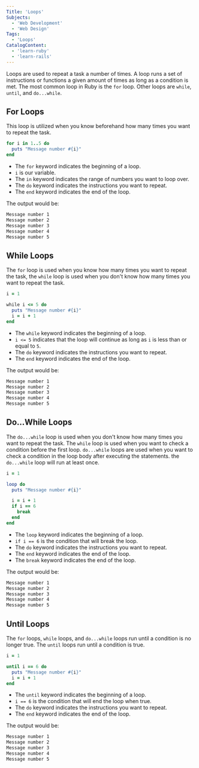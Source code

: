 ```yaml
---
Title: 'Loops'
Subjects:
  - 'Web Development'
  - 'Web Design'
Tags:
  - 'Loops'
CatalogContent:
  - 'learn-ruby'
  - 'learn-rails'
---
```


Loops are used to repeat a task a number of times. A loop runs a set of instructions or functions a given amount of times as long as a condition is met. The most common loop in Ruby is the `for` loop. Other loops are `while`, `until`, and `do...while`.

## For Loops

This loop is utilized when you know beforehand how many times you want to repeat the task.

```ruby
for i in 1..5 do
  puts "Message number #{i}"
end
```

- The `for` keyword indicates the beginning of a loop.
- `i` is our variable.
- The `in` keyword indicates the range of numbers you want to loop over.
- The `do` keyword indicates the instructions you want to repeat.
- The `end` keyword indicates the end of the loop.

The output would be:

```bash
Message number 1
Message number 2
Message number 3
Message number 4
Message number 5
```

## While Loops

The `for` loop is used when you know how many times you want to repeat the task, the `while` loop is used when you don't know how many times you want to repeat the task.

```ruby
i = 1

while i <= 5 do
  puts "Message number #{i}"
  i = i + 1
end
```

- The `while` keyword indicates the beginning of a loop.
- `i <= 5` indicates that the loop will continue as long as `i` is less than or equal to `5`.
- The `do` keyword indicates the instructions you want to repeat.
- The `end` keyword indicates the end of the loop.

The output would be:

```bash
Message number 1
Message number 2
Message number 3
Message number 4
Message number 5
```

## Do...While Loops

The `do...while` loop is used when you don't know how many times you want to repeat the task. The `while` loop is used when you want to check a condition before the first loop. `do...while` loops are used when you want to check a condition in the loop body after executing the statements. the `do...while` loop will run at least once.

```ruby
i = 1

loop do
  puts "Message number #{i}"

  i = i + 1
  if i == 6
    break
  end
end
```

- The `loop` keyword indicates the beginning of a loop.
- `if i == 6` is the condition that will break the loop.
- The `do` keyword indicates the instructions you want to repeat.
- The `end` keyword indicates the end of the loop.
- The `break` keyword indicates the end of the loop.

The output would be:

```bash
Message number 1
Message number 2
Message number 3
Message number 4
Message number 5
```

## Until Loops

The `for` loops, `while` loops, and `do...while` loops run until a condition is no longer true. The `until` loops run until a condition is true.

```ruby
i = 1

until i == 6 do
  puts "Message number #{i}"
  i = i + 1
end
```

- The `until` keyword indicates the beginning of a loop.
- `i == 6` is the condition that will end the loop when true.
- The `do` keyword indicates the instructions you want to repeat.
- The `end` keyword indicates the end of the loop.

The output would be:

```bash
Message number 1
Message number 2
Message number 3
Message number 4
Message number 5
```
